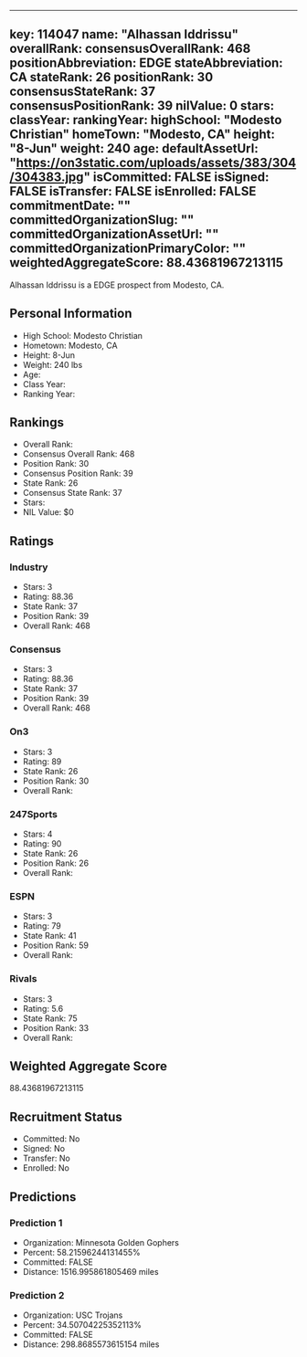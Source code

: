 ---
  key: 114047
  name: "Alhassan Iddrissu"
  overallRank: 
  consensusOverallRank: 468
  positionAbbreviation: EDGE
  stateAbbreviation: CA
  stateRank: 26
  positionRank: 30
  consensusStateRank: 37
  consensusPositionRank: 39
  nilValue: 0
  stars: 
  classYear: 
  rankingYear: 
  highSchool: "Modesto Christian"
  homeTown: "Modesto, CA"
  height: "8-Jun"
  weight: 240
  age: 
  defaultAssetUrl: "https://on3static.com/uploads/assets/383/304/304383.jpg"
  isCommitted: FALSE
  isSigned: FALSE
  isTransfer: FALSE
  isEnrolled: FALSE
  commitmentDate: ""
  committedOrganizationSlug: ""
  committedOrganizationAssetUrl: ""
  committedOrganizationPrimaryColor: ""
  weightedAggregateScore: 88.43681967213115
  ---
  
  Alhassan Iddrissu is a EDGE prospect from Modesto, CA.
  
  ## Personal Information
  - High School: Modesto Christian
  - Hometown: Modesto, CA
  - Height: 8-Jun
  - Weight: 240 lbs
  - Age: 
  - Class Year: 
  - Ranking Year: 
  
  ## Rankings
  - Overall Rank: 
  - Consensus Overall Rank: 468
  - Position Rank: 30
  - Consensus Position Rank: 39
  - State Rank: 26
  - Consensus State Rank: 37
  - Stars: 
  - NIL Value: $0
  
  ## Ratings
  
  ### Industry
  - Stars: 3
  - Rating: 88.36
  - State Rank: 37
  - Position Rank: 39
  - Overall Rank: 468
  
  ### Consensus
  - Stars: 3
  - Rating: 88.36
  - State Rank: 37
  - Position Rank: 39
  - Overall Rank: 468
  
  ### On3
  - Stars: 3
  - Rating: 89
  - State Rank: 26
  - Position Rank: 30
  - Overall Rank: 
  
  ### 247Sports
  - Stars: 4
  - Rating: 90
  - State Rank: 26
  - Position Rank: 26
  - Overall Rank: 
  
  ### ESPN
  - Stars: 3
  - Rating: 79
  - State Rank: 41
  - Position Rank: 59
  - Overall Rank: 
  
  ### Rivals
  - Stars: 3
  - Rating: 5.6
  - State Rank: 75
  - Position Rank: 33
  - Overall Rank: 
  
  ## Weighted Aggregate Score
  88.43681967213115
  
  ## Recruitment Status
  - Committed: No
  - Signed: No
  - Transfer: No
  - Enrolled: No
  
  
  
  ## Predictions
  
  ### Prediction 1
  - Organization: Minnesota Golden Gophers
  - Percent: 58.21596244131455%
  - Committed: FALSE
  - Distance: 1516.995861805469 miles
  
  ### Prediction 2
  - Organization: USC Trojans
  - Percent: 34.50704225352113%
  - Committed: FALSE
  - Distance: 298.8685573615154 miles
  